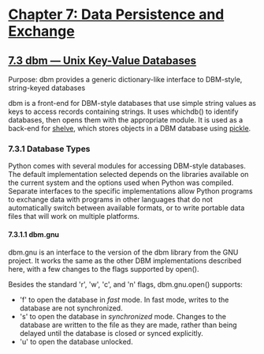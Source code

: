 # [Chapter 7: Data Persistence and Exchange](https://pymotw.com/3/persistence.html)

## [7.3 dbm — Unix Key-Value Databases](https://pymotw.com/3/dbm/index.html)

Purpose:	dbm provides a generic dictionary-like interface to DBM-style, string-keyed databases

dbm is a front-end for DBM-style databases that use simple string values as keys to access records containing strings. It uses whichdb() to identify databases, then opens them with the appropriate module. It is used as a back-end for [shelve](https://pymotw.com/3/shelve/index.html), which stores objects in a DBM database using [pickle](https://pymotw.com/3/pickle/index.html).

### 7.3.1 Database Types

Python comes with several modules for accessing DBM-style databases. The default implementation selected depends on the libraries available on the current system and the options used when Python was compiled. Separate interfaces to the specific implementations allow Python programs to exchange data with programs in other languages that do not automatically switch between available formats, or to write portable data files that will work on multiple platforms.

#### 7.3.1.1 dbm.gnu

dbm.gnu is an interface to the version of the dbm library from the GNU project. It works the same as the other DBM implementations described here, with a few changes to the flags supported by open().

Besides the standard 'r', 'w', 'c', and 'n' flags, dbm.gnu.open() supports:

* 'f' to open the database in _fast_ mode. In fast mode, writes to the database are not synchronized.
* 's' to open the database in _synchronized_ mode. Changes to the database are written to the file as they are made, rather than being delayed until the database is closed or synced explicitly.
* 'u' to open the database unlocked.